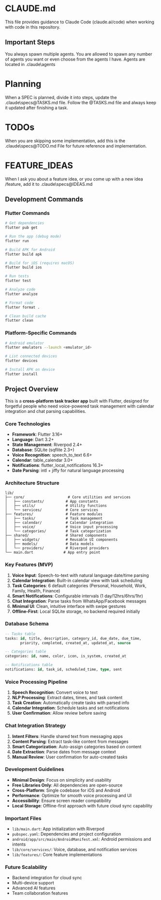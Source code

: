 # CLAUDE.md

This file provides guidance to Claude Code (claude.ai/code) when working with code in this repository.

## Important Steps

You always spawn multiple agents. You are allowed to spawn any number of agents you want or even choose from the agents I have. Agents are located in .claude\agents

# Planning 
When a SPEC is planned, divide it into steps, update the .claude\specs\@TASKS.md file. Follow the @TASKS.md file and always keep it updated after finishing a task.

# TODOs
When you are skipping some implementation, add this is the .claude\specs\@TODO.md File for future reference and implementation.

# FEATURE_IDEAS

When I ask you about a feature idea, or you come up with a new idea /feature, add it to .claude\specs\@IDEAS.md


## Development Commands

### Flutter Commands
```bash
# Get dependencies
flutter pub get

# Run the app (debug mode)
flutter run

# Build APK for Android
flutter build apk

# Build for iOS (requires macOS)
flutter build ios

# Run tests
flutter test

# Analyze code
flutter analyze

# Format code
flutter format .

# Clean build cache
flutter clean
```

### Platform-Specific Commands
```bash
# Android emulator
flutter emulators --launch <emulator_id>

# List connected devices
flutter devices

# Install APK on device
flutter install
```

## Project Overview

This is a **cross-platform task tracker app** built with Flutter, designed for forgetful people who need voice-powered task management with calendar integration and chat parsing capabilities.

### Core Technologies
- **Framework**: Flutter 3.16+
- **Language**: Dart 3.2+
- **State Management**: Riverpod 2.4+
- **Database**: SQLite (sqflite 2.3+)
- **Voice Recognition**: speech_to_text 6.6+
- **Calendar**: table_calendar 3.0+
- **Notifications**: flutter_local_notifications 16.3+
- **Date Parsing**: intl + jiffy for natural language processing

### Architecture Structure

```
lib/
├── core/                    # Core utilities and services
│   ├── constants/          # App constants
│   ├── utils/              # Utility functions
│   └── services/           # Core services
├── features/               # Feature modules
│   ├── tasks/              # Task management
│   ├── calendar/           # Calendar integration
│   ├── voice/              # Voice input processing
│   └── categories/         # Task categorization
├── shared/                 # Shared components
│   ├── widgets/            # Reusable UI components
│   ├── models/             # Data models
│   └── providers/          # Riverpod providers
└── main.dart              # App entry point
```

### Key Features (MVP)
1. **Voice Input**: Speech-to-text with natural language date/time parsing
2. **Calendar Integration**: Built-in calendar view with task scheduling
3. **Task Categories**: 6 default categories (Personal, Household, Work, Family, Health, Finance)
4. **Smart Notifications**: Configurable intervals (1 day/12hrs/6hrs/1hr)
5. **Chat Integration**: Parse tasks from WhatsApp/Facebook messages
6. **Minimal UI**: Clean, intuitive interface with swipe gestures
7. **Offline-First**: Local SQLite storage, no backend required initially

### Database Schema
```sql
-- Tasks table
tasks: id, title, description, category_id, due_date, due_time, 
       priority, completed, created_at, updated_at, source

-- Categories table  
categories: id, name, color, icon, is_system, created_at

-- Notifications table
notifications: id, task_id, scheduled_time, type, sent
```

### Voice Processing Pipeline
1. **Speech Recognition**: Convert voice to text
2. **NLP Processing**: Extract dates, times, and task content
3. **Task Creation**: Automatically create tasks with parsed info
4. **Calendar Integration**: Schedule tasks and set notifications
5. **User Confirmation**: Allow review before saving

### Chat Integration Strategy
1. **Intent Filters**: Handle shared text from messaging apps
2. **Content Parsing**: Extract task-like content from messages
3. **Smart Categorization**: Auto-assign categories based on content
4. **Date Extraction**: Parse dates from message context
5. **Manual Review**: User confirmation for auto-created tasks

### Development Guidelines
- **Minimal Design**: Focus on simplicity and usability
- **Free Libraries Only**: All dependencies are open-source
- **Cross-Platform**: Single codebase for iOS and Android
- **Performance**: Optimize for smooth voice processing and UI
- **Accessibility**: Ensure screen reader compatibility
- **Local Storage**: Offline-first approach with future cloud sync capability

### Important Files
- `lib/main.dart`: App initialization with Riverpod
- `pubspec.yaml`: Dependencies and project configuration
- `android/app/src/main/AndroidManifest.xml`: Android permissions and intents
- `lib/core/services/`: Voice, database, and notification services
- `lib/features/`: Core feature implementations

### Future Scalability
- Backend integration for cloud sync
- Multi-device support
- Advanced AI features
- Team collaboration features